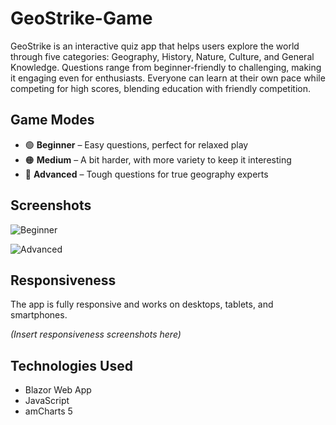 # GeoStrike-Game

GeoStrike is an interactive quiz app that helps users explore the world through five categories: Geography, History, Nature, Culture, and General Knowledge. Questions range from beginner-friendly to challenging, making it engaging even for enthusiasts. Everyone can learn at their own pace while competing for high scores, blending education with friendly competition.

## Game Modes

* 🟢 **Beginner** – Easy questions, perfect for relaxed play
* 🟠 **Medium** – A bit harder, with more variety to keep it interesting
* 🔴 **Advanced** – Tough questions for true geography experts

## Screenshots

![Beginner](wwwroot/images/readme/beginner.png)

![Advanced](wwwroot/images/readme/advanced.png)

## Responsiveness

The app is fully responsive and works on desktops, tablets, and smartphones.

*(Insert responsiveness screenshots here)*

## Technologies Used

* Blazor Web App
* JavaScript
* amCharts 5

